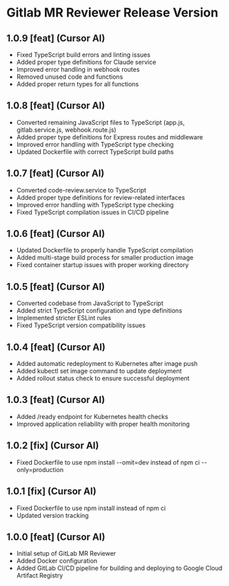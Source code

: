 # Gitlab MR Reviewer Release Version

## 1.0.9 [feat] (Cursor AI)
- Fixed TypeScript build errors and linting issues
- Added proper type definitions for Claude service
- Improved error handling in webhook routes
- Removed unused code and functions
- Added proper return types for all functions

## 1.0.8 [feat] (Cursor AI)
- Converted remaining JavaScript files to TypeScript (app.js, gitlab.service.js, webhook.route.js)
- Added proper type definitions for Express routes and middleware
- Improved error handling with TypeScript type checking
- Updated Dockerfile with correct TypeScript build paths

## 1.0.7 [feat] (Cursor AI)
- Converted code-review.service to TypeScript
- Added proper type definitions for review-related interfaces
- Improved error handling with TypeScript type checking
- Fixed TypeScript compilation issues in CI/CD pipeline

## 1.0.6 [feat] (Cursor AI)
- Updated Dockerfile to properly handle TypeScript compilation
- Added multi-stage build process for smaller production image
- Fixed container startup issues with proper working directory

## 1.0.5 [feat] (Cursor AI)
- Converted codebase from JavaScript to TypeScript
- Added strict TypeScript configuration and type definitions
- Implemented stricter ESLint rules
- Fixed TypeScript version compatibility issues

## 1.0.4 [feat] (Cursor AI)
- Added automatic redeployment to Kubernetes after image push
- Added kubectl set image command to update deployment
- Added rollout status check to ensure successful deployment

## 1.0.3 [feat] (Cursor AI)
- Added /ready endpoint for Kubernetes health checks
- Improved application reliability with proper health monitoring

## 1.0.2 [fix] (Cursor AI)
- Fixed Dockerfile to use npm install --omit=dev instead of npm ci --only=production

## 1.0.1 [fix] (Cursor AI)
- Fixed Dockerfile to use npm install instead of npm ci
- Updated version tracking

## 1.0.0 [feat] (Cursor AI)
- Initial setup of GitLab MR Reviewer
- Added Docker configuration
- Added GitLab CI/CD pipeline for building and deploying to Google Cloud Artifact Registry 